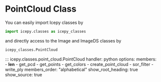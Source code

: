 # PointCloud Class

You can easily import Icepy classes by

```python
import icepy.classes as icepy_classes
```

and directly access to the Image and ImageDS classes by

```python
icepy_classes.PointCloud
```

::: icepy.classes.point_cloud.PointCloud
    handler: python
    options:
      members:
        - __len__
        - get_pcd
        - get_points
        - get_colors
        - create_point_cloud
        - sor_filter
        - write_ply
      members_order: "alphabetical"
      show_root_heading: true
      show_source: true
